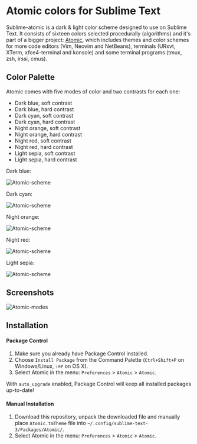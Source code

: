 # Atomic colors for Sublime Text

Sublime-atomic is a dark & light color scheme designed to use on Sublime Text. It consists of sixteen colors selected procedurally (algorithms) and it's part of a bigger project: [Atomic](https://github.com/gerardbm/Atomic), which includes themes and color schemes for more code editors (Vim, Neovim and NetBeans), terminals (URxvt, XTerm, xfce4-terminal and konsole) and some terminal programs (tmux, zsh, irssi, cmus).

## Color Palette

Atomic comes with five modes of color and two contrasts for each one:

- Dark blue, soft contrast
- Dark blue, hard contrast
- Dark cyan, soft contrast
- Dark cyan, hard contrast
- Night orange, soft contrast
- Night orange, hard contrast
- Night red, soft contrast
- Night red, hard contrast
- Light sepia, soft contrast
- Light sepia, hard contrast

Dark blue:

![Atomic-scheme](https://raw.githubusercontent.com/gerardbm/Sublime-Atomic-Scheme/master/img/dark-blue.png)

Dark cyan:

![Atomic-scheme](https://raw.githubusercontent.com/gerardbm/Sublime-Atomic-Scheme/master/img/dark-cyan.png)

Night orange:

![Atomic-scheme](https://raw.githubusercontent.com/gerardbm/Sublime-Atomic-Scheme/master/img/night-orange.png)

Night red:

![Atomic-scheme](https://raw.githubusercontent.com/gerardbm/Sublime-Atomic-Scheme/master/img/night-red.png)

Light sepia:

![Atomic-scheme](https://raw.githubusercontent.com/gerardbm/Sublime-Atomic-Scheme/master/img/light.png)

## Screenshots

![Atomic-modes](https://raw.githubusercontent.com/gerardbm/Sublime-Atomic-Scheme/master/screenshots/atomic-modes.png)

## Installation
#### Package Control

1. Make sure you already have Package Control installed.
2. Choose `Install Package` from the Command Palette (`Ctrl+Shift+P` on Windows/Linux, `⇧⌘P` on OS X).
3. Select Atomic in the menu: `Preferences` > `Atomic` > `Atomic`.

With `auto_upgrade` enabled, Package Control will keep all installed packages up-to-date!

#### Manual Installation

1. Download this repository, unpack the downloaded file and manually place `Atomic.tmTheme` file into `~/.config/sublime-text-3/Packages/Atomic/`.
2. Select Atomic in the menu: `Preferences` > `Atomic` > `Atomic`.
